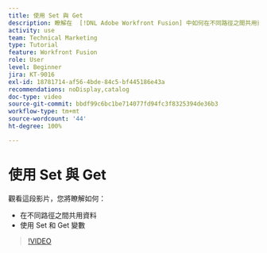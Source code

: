 ```yaml
---
title: 使用 Set 與 Get
description: 瞭解在  [!DNL Adobe Workfront Fusion] 中如何在不同路徑之間共用資料，以及使用 Set 和 Get 變數。
activity: use
team: Technical Marketing
type: Tutorial
feature: Workfront Fusion
role: User
level: Beginner
jira: KT-9016
exl-id: 18781714-af56-4bde-84c5-bf445186e43a
recommendations: noDisplay,catalog
doc-type: video
source-git-commit: bbdf99c6bc1be714077fd94fc3f8325394de36b3
workflow-type: tm+mt
source-wordcount: '44'
ht-degree: 100%

---
```


# 使用 Set 與 Get

觀看這段影片，您將瞭解如何：

* 在不同路徑之間共用資料
* 使用 Set 和 Get 變數

>[!VIDEO](https://video.tv.adobe.com/v/335275/?quality=12&learn=on&enablevpops=1)
